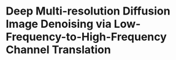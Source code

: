 # Deep Multi-resolution Diffusion Image Denoising via Low-Frequency-to-High-Frequency Channel Translation
